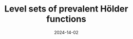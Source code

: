 ---
title: "Level sets of prevalent Hölder functions"
collection: preprints
permalink: /preprints/prevalent-holder-functions
date: 2024-14-02
venue: 'Preprint, available at: https://arxiv.org/abs/2402.08520'
citation: 'R. Anttila, B. Bárány, A. Käenmäki (2024). <i>Level sets of prevalent Hölder functions</i>. Preprint, available at: https://arxiv.org/abs/2402.08520'
info: 'Preprint, available at: https://arxiv.org/abs/2402.08520'
authors: 'R. Anttila, B. Bárány, A. Käenmäki'
arxiv: 'https://arxiv.org/abs/2402.08520'
pdf: '../files/holder-functions.pdf'
---